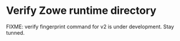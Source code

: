 # Verify Zowe runtime directory

FIXME: verify fingerprint command for v2 is under development. Stay tunned.
